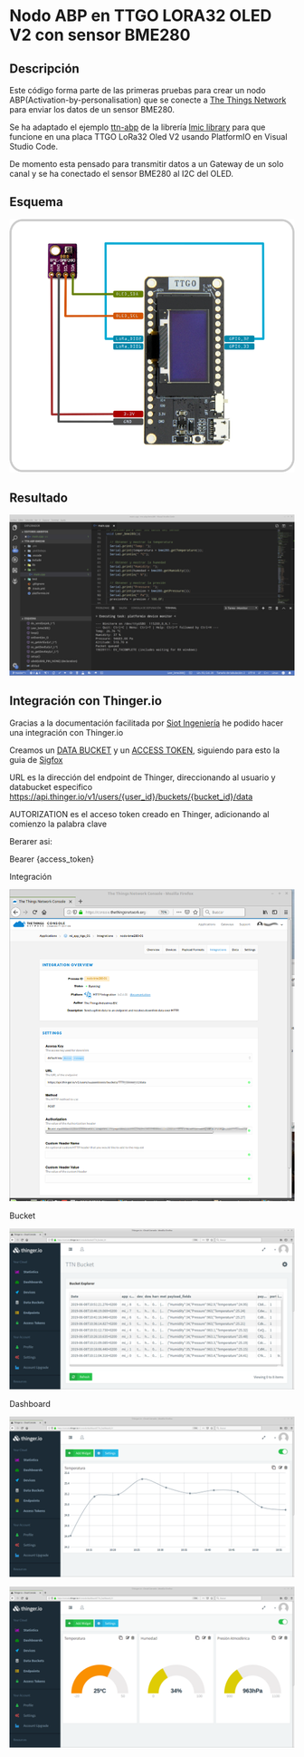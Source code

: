 # Nodo ABP en TTGO LORA32 OLED V2 con sensor BME280

## Descripción 

Este código forma parte de las primeras pruebas para crear un nodo ABP(Activation-by-personalisation) que se conecte a [The Things Network](https://www.thethingsnetwork.org/) para enviar los datos de un sensor BME280.

Se ha adaptado el ejemplo [ttn-abp](https://github.com/matthijskooijman/arduino-lmic/blob/master/examples/ttn-abp/ttn-abp.ino) de la librería [lmic library](https://github.com/matthijskooijman/arduino-lmic) para que funcione en una placa TTGO LoRa32 Oled V2 usando PlatformIO en Visual Studio Code. 

De momento esta pensado para transmitir datos a un Gateway de un solo canal y se ha conectado el sensor BME280 al I2C del OLED. 


## Esquema

![esquema_bme280](https://raw.githubusercontent.com/makers-bierzo/TTN-Bierzo/master/TTN_Microcontrolador/LoRaWAN/img/esq_bme280.png)

## Resultado

![code_bme280](https://raw.githubusercontent.com/makers-bierzo/TTN-Bierzo/master/TTN_Microcontrolador/LoRaWAN/img/code_abp_bme280.png)


## Integración con Thinger.io

Gracias a la documentación facilitada por [Siot Ingeniería](www.siot-ingenieria.com.co) he podido hacer una integración con Thinger.io

Creamos un [DATA BUCKET](http://docs.thinger.io/sigfox/#steps-in-thingerio-create-a-data-bucket) y un [ACCESS TOKEN](http://docs.thinger.io/sigfox/#steps-in-thingerio-create-an-access-token), siguiendo para esto la guia de [Sigfox](http://docs.thinger.io/sigfox/#introduction)

URL es la dirección del endpoint de Thinger, direccionando al usuario y databucket especifico
https://api.thinger.io/v1/users/{user_id}/buckets/{bucket_id}/data

AUTORIZATION es el acceso token creado en Thinger, adicionando al comienzo la palabra clave

Berarer asi:

Bearer {access_token}

Integración 

![int_bme280_00](https://raw.githubusercontent.com/makers-bierzo/TTN-Bierzo/master/TTN_Microcontrolador/LoRaWAN/img/Integracion.png)

Bucket 

![int_bme280_01](https://raw.githubusercontent.com/makers-bierzo/TTN-Bierzo/master/TTN_Microcontrolador/LoRaWAN/img/thinger_Bucket.png)

Dashboard 

![int_bme280_02](https://raw.githubusercontent.com/makers-bierzo/TTN-Bierzo/master/TTN_Microcontrolador/LoRaWAN/img/thinger_Dashboard.png)


![int_bme280_03](https://raw.githubusercontent.com/makers-bierzo/TTN-Bierzo/master/TTN_Microcontrolador/LoRaWAN/img/thinger_Dashboard1.png)





